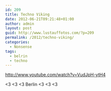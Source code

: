 ```yaml
---
id: 209
title: Techno Viking
date: 2012-06-21T09:21:48+01:00
author: admin
layout: post
guid: http://www.lustauffotos.com/?p=209
permalink: /2012/techno-viking/
categories:
  - Nonsense
tags:
  - belrin
  - techno
---
```

<http://www.youtube.com/watch?v=VudJpH-ytH4>

<3 <3 <3 Berlin <3 <3 <3